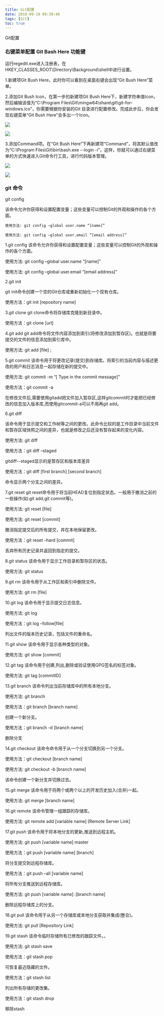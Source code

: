 ```yaml
---
title: Git配置
date: 2018-09-19 09:39:40
tags: [Git]
toc: true
---
```

Git配置

<!--more-->

### 右键菜单配置 Git Bash Here 功能键


运行regedit.exe进入注册表，在HKEY_CLASSES_ROOT\Directory\Background\shell中进行设置。

1.新建项Git Bush Here，此时你可以看到在桌面右键会出现“Git Bush Here”菜单。

2.添加Git Bush Icon，在第一步的新建项Git Bush Here下，新建字符串值Icon，然后编辑该值为“C:\Program Files\Git\mingw64\share\git\git-for-windows.ico”，你需要根据你安装的Git 目录进行配置修改。完成此步后，你会发现右键菜单“Git Bush Here”会多出一个Icon。

![](http://p3qhnc0eg.bkt.clouddn.com/img/blog/git_bash1.png)

![](http://p3qhnc0eg.bkt.clouddn.com/img/blog/git_bash2.png)

3.添加Command项。在“Git Bush Here”下再新建项“Command”，将其默认值改为“C:\Program Files\Git\bin\bash.exe --login -i”，这样，你就可以通过右键菜单的方式快速进入Git命令行工具，进行代码版本管理。

![](http://p3qhnc0eg.bkt.clouddn.com/img/blog/git_command1.png)

![](http://p3qhnc0eg.bkt.clouddn.com/img/blog/git_command2.png)

### git 命令


git config

该命令允许你获得和设置配置变量；这些变量可以控制Git的外观和操作的各个方面。
```
使用方法: git config –global user.name “[name]”

使用方法: git config –global user.email “[email address]”
```
1.git config
该命令允许你获得和设置配置变量；这些变量可以控制Git的外观和操作的各个方面。

使用方法: git config –global user.name “[name]”

使用方法: git config –global user.email “[email address]”


2.git init


git init命令创建一个空的Git仓库或重新初始化一个现有仓库。

使用方法：git init [repository name]


3.git clone
git clone命令将存储库克隆到新目录中。

使用方法：git clone [url]


4.git add
git add命令将文件内容添加到索引(将修改添加到暂存区)。也就是将要提交的文件的信息添加到索引库中。

使用方法: git add [file] ;


5.git commit
该命令用于将更改记录(提交)到存储库。将索引的当前内容与描述更改的用户和日志消息一起存储在新的提交中。

使用方法: git commit -m “[ Type in the commit message]”


使用方法：git commit -a

在修改文件后,需要使用gitadd把文件加入暂存区,这样gitcommit时才能把已经修改的信息加入版本库,而使用gitcommit-a可以不用再git add。


6.git diff


该命令用于显示提交和工作树等之间的更改。此命令比较的是工作目录中当前文件和暂存区域快照之间的差异，也就是修改之后还没有暂存起来的变化内容。

使用方法: git diff


使用方法：git diff –staged

gitdiff--staged显示的是暂存区和版本库差异


使用方法：git diff [first branch] [second branch]

命令显示两个分支之间的差异。


7.git reset
git reset命令用于将当前HEAD复位到指定状态。一般用于撤消之前的一些操作(如:git add,git commit等)。

使用方法: git reset [file]


使用方法: git reset [commit]

撤消指定提交后的所有提交，并在本地保留更改。


使用方法：git reset –hard [commit]

丢弃所有历史记录并返回到指定的提交。


8.git status
该命令用于显示工作目录和暂存区的状态。

使用方法: git status


9.git rm
该命令用于从工作区和索引中删除文件。

使用方法: git rm [file]


10.git log
该命令用于显示提交日志信息。

使用方法: git log


使用方法：git log –follow[file]

列出文件的版本历史记录，包括文件的重命名。


11.git show
该命令用于显示各种类型的对象。

使用方法: git show [commit]


12.git tag
该命令用于创建,列出,删除或验证使用GPG签名的标签对象。

使用方法: git tag [commitID]


13.git branch
该命令列出当前存储库中的所有本地分支。

使用方法: git branch


使用方法：git branch [branch name]

创建一个新分支。


使用方法：git branch -d [branch name]

删除分支


14.git checkout
该命令命令用于从一个分支切换到另一个分支。

使用方法：git checkout [branch name]


使用方法: git checkout -b [branch name]

该命令创建一个新分支并切换过去。


15.git merge
该命令用于将两个或两个以上的开发历史加入(合并)一起。

使用方法: git merge [branch name]


16.git remote
该命令管理一组跟踪的存储库。

使用方法: git remote add [variable name] [Remote Server Link]




17.git push
该命令用于将本地分支的更新,推送到远程主机。

使用方法: git push [variable name] master


使用方法：git push [variable name] [branch]

将分支提交到远程存储库。


使用方法：git push –all [variable name]

将所有分支推送到远程存储库。


使用方法: git push [variable name] :[branch name]

删除远程存储库上的分支。


18.git pull
该命令用于从另一个存储库或本地分支获取并集成(整合)。

使用方法: git pull [Repository Link]


19.git stash
该命令临时存储所有已修改的跟踪文件。。

使用方法: git stash save


使用方法：git stash pop

可恢复最近隐藏的文件。


使用方法：git stash list

列出所有存储的更改集。


使用方法：git stash drop

移除stash